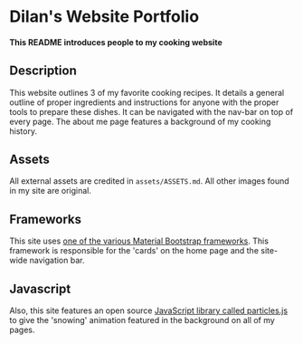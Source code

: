 # Dilan's Website Portfolio
#### This README introduces people to my cooking website

## Description
This website outlines 3 of my favorite cooking recipes. It details a general outline of proper ingredients and instructions for anyone with the proper tools to prepare these dishes. It can be navigated with the nav-bar on top of every page. The about me page features a background of my cooking history.

## Assets
All external assets are credited in `assets/ASSETS.md`. All other images found in my site are original.

## Frameworks
This site uses [one of the various Material Bootstrap frameworks](https://fezvrasta.github.io/bootstrap-material-design/). This framework is responsible for the 'cards' on the home page and the site-wide navigation bar.

## Javascript
Also, this site features an open source [JavaScript library called particles.js](https://vincentgarreau.com/particles.js/) to give the 'snowing' animation featured in the background on all of my pages.